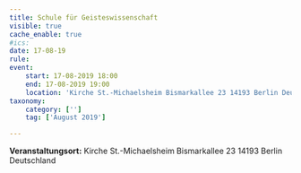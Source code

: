 ```yaml
---
title: Schule für Geisteswissenschaft
visible: true
cache_enable: true
#ics: 
date: 17-08-19
rule: 
event:
	start: 17-08-2019 18:00
	end: 17-08-2019 19:00
	location: 'Kirche St.-Michaelsheim Bismarkallee 23 14193 Berlin Deutschland'
taxonomy:
	category: ['']
	tag: ['August 2019']

---
```




**Veranstaltungsort:** Kirche St.-Michaelsheim
Bismarkallee 23
14193 Berlin
Deutschland


